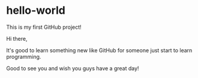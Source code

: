 # hello-world
This is my first GitHub project!

Hi there,

It's good to learn something new like GitHub for someone just start to learn programming.

Good to see you and wish you guys have a great day!
